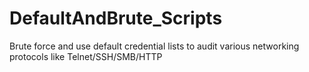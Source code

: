 # DefaultAndBrute_Scripts
Brute force and use default credential lists to audit various networking protocols like Telnet/SSH/SMB/HTTP
